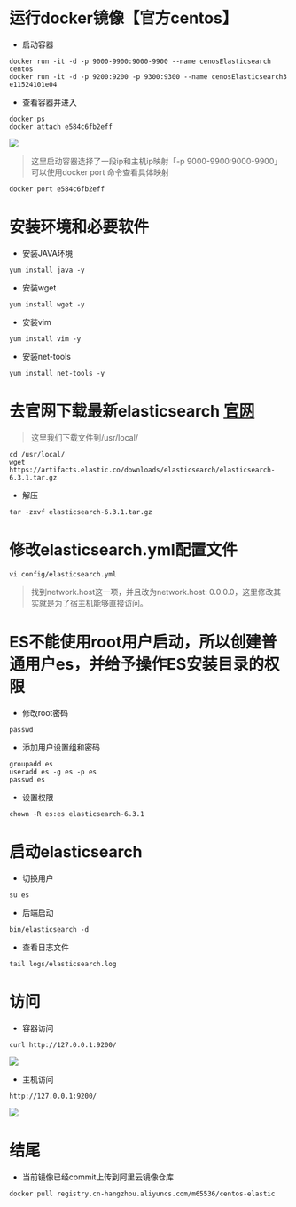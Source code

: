 # 运行docker镜像【官方centos】
* 启动容器

````
docker run -it -d -p 9000-9900:9000-9900 --name cenosElasticsearch centos
docker run -it -d -p 9200:9200 -p 9300:9300 --name cenosElasticsearch3 e11524101e04
````

* 查看容器并进入
````
docker ps
docker attach e584c6fb2eff
````
![](https://github.com/moxingwang/elastic/blob/master/source/WX20180707-154611.png?raw=true)
> 这里启动容器选择了一段ip和主机ip映射「-p 9000-9900:9000-9900」可以使用docker port 命令查看具体映射
````
docker port e584c6fb2eff
````

# 安装环境和必要软件
* 安装JAVA环境
````
yum install java -y
````
* 安装wget
````
yum install wget -y
````
* 安装vim
````
yum install vim -y
````
* 安装net-tools
````
yum install net-tools -y
````

# 去官网下载最新elasticsearch [官网](https://www.elastic.co/downloads/elasticsearch)
> 这里我们下载文件到/usr/local/
````
cd /usr/local/
wget https://artifacts.elastic.co/downloads/elasticsearch/elasticsearch-6.3.1.tar.gz
````

* 解压
````
tar -zxvf elasticsearch-6.3.1.tar.gz
````

# 修改elasticsearch.yml配置文件

````
vi config/elasticsearch.yml
````
> 找到network.host这一项，并且改为network.host: 0.0.0.0，这里修改其实就是为了宿主机能够直接访问。

# ES不能使用root用户启动，所以创建普通用户es，并给予操作ES安装目录的权限
* 修改root密码
````
passwd
````
* 添加用户设置组和密码
````
groupadd es
useradd es -g es -p es
passwd es
````
* 设置权限
````
chown -R es:es elasticsearch-6.3.1
````

# 启动elasticsearch
* 切换用户
````
su es
````
* 后端启动
````
bin/elasticsearch -d
````
* 查看日志文件
````
tail logs/elasticsearch.log
````

# 访问
* 容器访问
````
curl http://127.0.0.1:9200/
````
![](https://github.com/moxingwang/elastic/blob/master/source/virtualhost.png?raw=true)

* 主机访问
````
http://127.0.0.1:9200/
````
![](https://github.com/moxingwang/elastic/blob/master/source/realhost.png?raw=true)

# 结尾
* 当前镜像已经commit上传到阿里云镜像仓库
````
docker pull registry.cn-hangzhou.aliyuncs.com/m65536/centos-elastic
````


